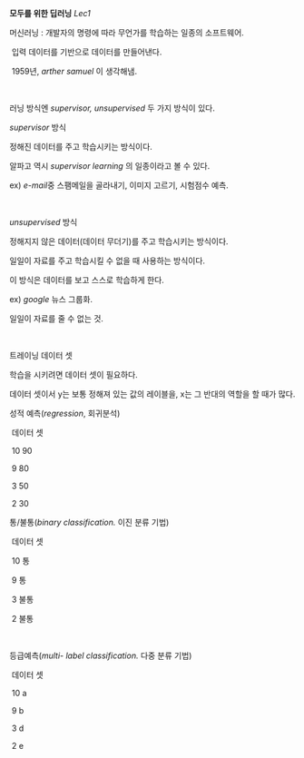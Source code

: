 **모두를 위한 딥러닝** *Lec1*

머신러닝 : 개발자의 명령에 따라 무언가를 학습하는 일종의 소프트웨어.

​         입력 데이터를 기반으로 데이터를 만들어낸다.

​         1959년, *arther samuel* 이 생각해냄.

​     

러닝 방식엔 *supervisor, unsupervised* 두 가지 방식이 있다.

*supervisor* 방식

정해진 데이터를 주고 학습시키는 방식이다. 

알파고 역시 *supervisor learning* 의 일종이라고 볼 수 있다.   

ex) *e-mail*중 스팸메일을 골라내기, 이미지 고르기, 시험점수 예측.

​     

*unsupervised* 방식

정해지지 않은 데이터(데이터 무더기)를 주고 학습시키는 방식이다.

일일이 자료를 주고 학습시킬 수 없을 때 사용하는 방식이다.

이 방식은 데이터를 보고 스스로 학습하게 한다.

ex) *google* 뉴스 그룹화.

일일이 자료를 줄 수 없는 것.

​     

트레이닝 데이터 셋

학습을 시키려면 데이터 셋이 필요하다.

데이터 셋이서 y는 보통 정해져 있는 값의 레이블을, x는 그 반대의 역할을 할 때가 많다.

 

성적 예측(*regression*, 회귀분석) 

​         데이터 셋

​         10  90

​         9   80

​         3   50

​         2   30

  

통/불통(*binary classification.* 이진 분류 기법)              

​	데이터 셋

​        10  통

​        9   통

​        3   불통

​        2   불통

​     

등급예측(*multi- label classification.* 다중 분류 기법)             

​	데이터 셋

​        10  a

​        9   b

​        3   d

​        2   e

